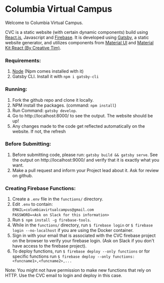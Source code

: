 # Columbia Virtual Campus

Welcome to Columbia Virtual Campus.

CVC is a static website (with certain dynamic components) build using 
[React.js](https://reactjs.org/, "React JS"), Javascript and [Firebase](https://firebase.google.com/, "Firebase"). 
It is developed using [Gatsby](https://www.gatsbyjs.org/docs/, "Gatsby"), a static website generator, and utilizes components from [Material UI](https://material-ui.com/getting-started/templates/, "Material UI") and [Material Kit React (By Creative Tim)](https://demos.creative-tim.com/material-kit-react/#/, "Material Kit React").


### Requirements:
1. [Node](https://nodejs.org/en/download/, "Node") (Npm comes installed with it)
2. Gatsby CLI. Install it with `npm i gatsby-cli`


### Running:
1. Fork the github repo and clone it locally.
2. NPM install the packages. (command: `npm install`)
3. Run Command: `gatsby develop`.
4. Go to http://localhost:8000/ to see the output. The website should be up!
5. Any changes made to the code get reflected automatically on the website. If not, the refresh

### Before Submitting:
1. Before submitting code, please run: `gatsby build && gatsby serve`. See the output on http://localhost:9000/ and verify that it is exactly what you want.
2. Make a pull request and inform your Project lead about it. Ask for review on github.


### Creating Firebase Functions:
1. Create a `.env` file in the `functions/` directory.
2. Edit `.env` to contain:  \
`EMAIL=columbiavirtualcampus@gmail.com` \
`PASSWORD=<Ask on Slack for this information>` 
3. Run `$ npm install -g firebase-tools`.
4. While in the `functions/` directory, run `$ firebase login` or `$ firebase login --no-localhost` if you are using the Docker container.
5. Sign in with your email that is associated with the CVC firebase project on the browser to verify your firebase login. (Ask on Slack if you don't have access to the firebase project).
6. To deploy functions, run `$ firebase deploy --only functions` or for specific functions run `$ firebase deploy --only functions:<funcname1>,<funcname2>,...`

Note: You might not have permission to make new functions that rely on HTTP. Use the CVC email to login and deploy in this case.

